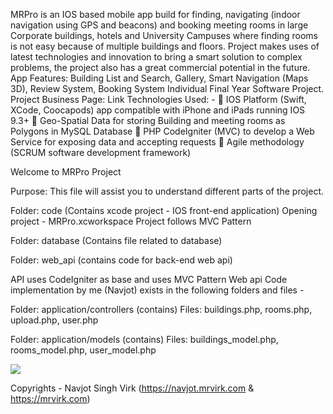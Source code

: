 MRPro is an IOS based mobile app build for finding, navigating (indoor navigation using GPS and beacons) and booking meeting rooms in large Corporate buildings, hotels and University Campuses where finding rooms is not easy because of multiple buildings and floors. Project makes uses of latest technologies and innovation to bring a smart solution to complex problems, the project also has a great commercial potential in the future. App Features: Building List and Search, Gallery, Smart Navigation (Maps 3D), Review System, Booking System
Individual Final Year Software Project. Project Business Page: Link
Technologies Used: -
	IOS Platform (Swift, XCode, Coocapods) app compatible with iPhone and iPads running IOS 9.3+
	Geo-Spatial Data for storing Building and meeting rooms as Polygons in MySQL Database
	PHP CodeIgniter (MVC) to develop a Web Service for exposing data and accepting requests
	Agile methodology (SCRUM software development framework)





Welcome to MRPro Project

Purpose: This file will assist you to understand different parts of the project.

Folder: code (Contains xcode project - IOS front-end application)
Opening project - MRPro.xcworkspace
Project follows MVC Pattern


Folder: database (Contains file related to database)



Folder: web_api (contains code for back-end web api)

API uses CodeIgniter as base and uses MVC Pattern
Web api Code implementation by me (Navjot) exists in the following folders and files -

Folder: application/controllers (contains)
Files: buildings.php, rooms.php, upload.php, user.php

Folder: application/models (contains)
Files: buildings_model.php, rooms_model.php, user_model.php

<img src="https://github.com/Virksaabnavjot/MeetingRoomPro-iOS-iPhoneApp/blob/master/app_demo/App%20Demo/IMG_2803.PNG" >


Copyrights - Navjot Singh Virk (https://navjot.mrvirk.com & https://mrvirk.com)
